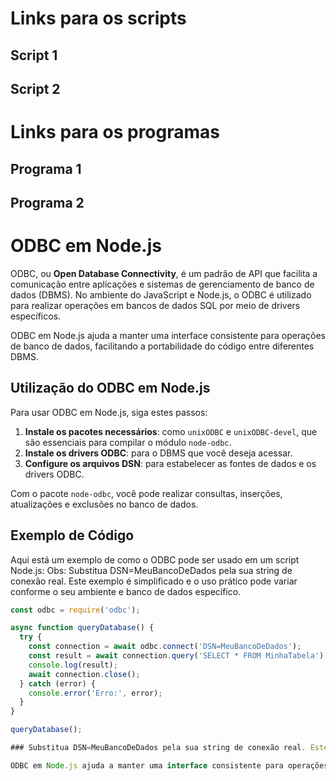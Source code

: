 # Links para os scripts
## Script 1
## Script 2
# Links para os programas
## Programa 1
## Programa 2
# ODBC em Node.js

ODBC, ou **Open Database Connectivity**, é um padrão de API que facilita a comunicação entre aplicações e sistemas de gerenciamento de banco de dados (DBMS). No ambiente do JavaScript e Node.js, o ODBC é utilizado para realizar operações em bancos de dados SQL por meio de drivers específicos.

ODBC em Node.js ajuda a manter uma interface consistente para operações de banco de dados, facilitando a portabilidade do código entre diferentes DBMS.

## Utilização do ODBC em Node.js

Para usar ODBC em Node.js, siga estes passos:

1. **Instale os pacotes necessários**: como `unixODBC` e `unixODBC-devel`, que são essenciais para compilar o módulo `node-odbc`.
2. **Instale os drivers ODBC**: para o DBMS que você deseja acessar.
3. **Configure os arquivos DSN**: para estabelecer as fontes de dados e os drivers ODBC.

Com o pacote `node-odbc`, você pode realizar consultas, inserções, atualizações e exclusões no banco de dados.

## Exemplo de Código

Aqui está um exemplo de como o ODBC pode ser usado em um script Node.js:
Obs: Substitua DSN=MeuBancoDeDados pela sua string de conexão real. Este exemplo é simplificado e o uso prático pode variar conforme o seu ambiente e banco de dados específico.

```javascript
const odbc = require('odbc');

async function queryDatabase() {
  try {
    const connection = await odbc.connect('DSN=MeuBancoDeDados');
    const result = await connection.query('SELECT * FROM MinhaTabela');
    console.log(result);
    await connection.close();
  } catch (error) {
    console.error('Erro:', error);
  }
}

queryDatabase();

### Substitua DSN=MeuBancoDeDados pela sua string de conexão real. Este exemplo é simplificado e o uso prático pode variar conforme o seu ambiente e banco de dados específico.

ODBC em Node.js ajuda a manter uma interface consistente para operações de banco de dados, facilitando a portabilidade do código entre diferentes DBMS.
